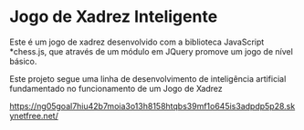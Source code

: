 # Jogo de Xadrez Inteligente

Este é um jogo de xadrez desenvolvido com a biblioteca JavaScript *chess.js, que através de um módulo em JQuery promove um jogo de nível básico.

Este projeto segue uma linha de desenvolvimento de inteligência artificial fundamentado no funcionamento de um Jogo de Xadrez

https://ng05goal7hiu42b7moia3o13h8158htqbs39mf1o645is3adpdp5p28.skynetfree.net/
